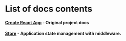 # List of docs contents

#### [Create React App](./store.md) - Original project docs

#### [Store](./store.md) - Application state management with middleware.